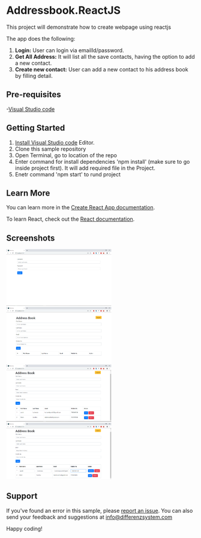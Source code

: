 # Addressbook.ReactJS
This project will demonstrate how to create webpage using reactjs 

The app does the following:
1. **Login:** User can login via emailId/password. 
2. **Get All Address:** It will list all the save contacts, having the option to add a new contact.
3. **Create new contact:** User can add a new contact to his address book by filling detail.

## Pre-requisites
-[Visual Studio code](https://code.visualstudio.com/)


## Getting Started
1. [Install Visual Studio code](https://code.visualstudio.com/) Editor.
2. Clone this sample repository 
3. Open Terminal, go to location of the repo
4. Enter command for install dependencies 'npm install' (make sure to go inside project first). It will add required file in the Project.
5. Enetr command 'npm start' to rund project 

## Learn More

You can learn more in the [Create React App documentation](https://facebook.github.io/create-react-app/docs/getting-started).

To learn React, check out the [React documentation](https://reactjs.org/).

## Screenshots

<img src="https://github.com/differenz-system/Addressbook.ReactJS/blob/master/public/screenshots/login.PNG" width="280"> <img src="https://github.com/differenz-system/Addressbook.ReactJS/blob/master/public/screenshots/Create.PNG" width="280"> <img src="https://github.com/differenz-system/Addressbook.ReactJS/blob/master/public/screenshots/List.PNG" width="280"> <img src="https://github.com/differenz-system/Addressbook.ReactJS/blob/master/public/screenshots/Update.PNG" width="280"> 

## Support
If you've found an error in this sample, please [report an issue](https://github.com/differenz-system/Addressbook.ReactJS/issues/new). You can also send your feedback and suggestions at info@differenzsystem.com

Happy coding!